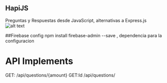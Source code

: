 ## HapiJS
Preguntas y Respuestas desde JavaScript, alternativas a Express.js  
![alt text](https://hapijs.com/public/img/logo.svg "Logo Title Text 1")

##Firebase config
npm install firebase-admin --save , dependencia para la configuracion


# API Implements

GET:    /api/questions/{amount}
GET:Id  /api/questions/
